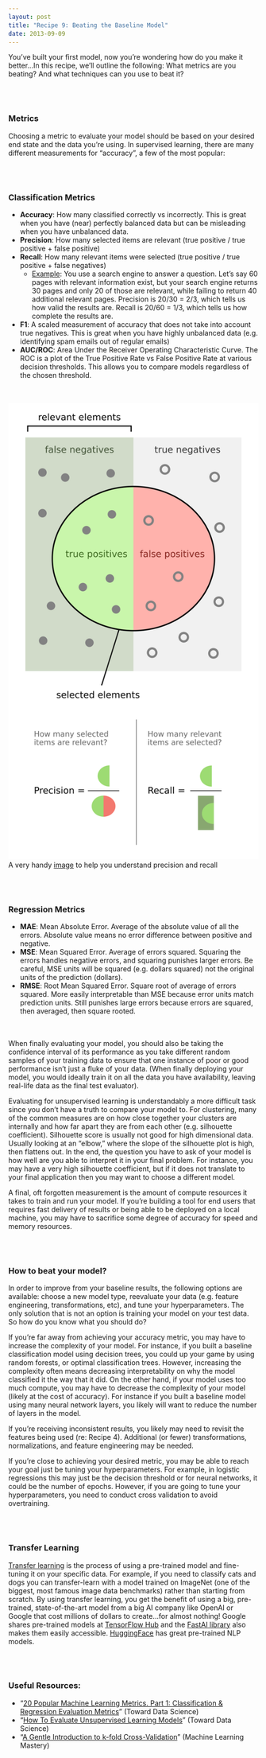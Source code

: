 ```yaml
---
layout: post
title: "Recipe 9: Beating the Baseline Model"
date: 2013-09-09
---
```

You’ve built your first model, now you’re wondering how do you make it better...In this recipe, we’ll outline the following: What metrics are you beating? And what techniques can you use to beat it?

<br><br>
### Metrics
Choosing a metric to evaluate your model should be based on your desired end state and the data you’re using.   In supervised learning, there are many different measurements for “accuracy”, a few of the most popular:

<br><br>
### Classification Metrics
- **Accuracy**: How many classified correctly vs incorrectly. This is great when you have (near) perfectly balanced data but can be misleading when you have unbalanced data.
- **Precision**: How many selected items are relevant (true positive / true positive + false positive)
- **Recall**: How many relevant items were selected (true positive / true positive + false negatives)
    - [Example](https://en.wikipedia.org/wiki/Precision_and_recall): You use a search engine to answer a question. Let’s say 60 pages with relevant information exist, but your search engine returns 30 pages and only 20 of those are relevant, while failing to return 40 additional relevant pages. Precision is 20/30 = 2/3, which tells us how valid the results are. Recall is 20/60 = 1/3, which tells us how complete the results are.
- **F1**: A scaled measurement of accuracy that does not take into account true negatives. This is great when you have highly unbalanced data (e.g. identifying spam emails out of regular emails)
- **AUC/ROC**: Area Under the Receiver Operating Characteristic Curve. The ROC is a plot of the True Positive Rate vs False Positive Rate at various decision thresholds. This allows you to compare models regardless of the chosen threshold.

<br><br>
![Precision and Recall](/assets/recipe9/Precisionrecall.svg)<br>
A very handy [image](https://en.wikipedia.org/wiki/Precision_and_recall#/media/File:Precisionrecall.svg) to help you understand precision and recall

<br><br>
### Regression Metrics
- **MAE**: Mean Absolute Error. Average of the absolute value of all the errors. Absolute value means no error difference between positive and negative.
- **MSE**: Mean Squared Error. Average of errors squared. Squaring the errors handles negative errors, and squaring punishes larger errors. Be careful, MSE units will be squared (e.g. dollars squared) not the original units of the prediction (dollars).
- **RMSE**: Root Mean Squared Error. Square root of average of errors squared. More easily interpretable than MSE because error units match prediction units. Still punishes large errors because errors are squared, then averaged, then square rooted.

<br><br>
When finally evaluating your model, you should also be taking the confidence interval of its performance as you take different random samples of your training data to ensure that one instance of poor or good performance isn’t just a fluke of your data.  (When finally deploying your model, you would ideally train it on all the data you have availability, leaving real-life data as the final test evaluator).

Evaluating for unsupervised learning is understandably a more difficult task since you don’t have a truth to compare your model to. For clustering, many of the common measures are on how close together your clusters are internally and how far apart they are from each other (e.g. silhouette coefficient).  Silhouette score is usually not good for high dimensional data. Usually looking at an “elbow,” where the slope of the silhouette plot is high, then flattens out. In the end, the question you have to ask of your model is how well are you able to interpret it in your final problem.  For instance, you may have a very high silhouette coefficient, but if it does not translate to your final application then you may want to choose a different model.

A final, oft forgotten measurement is the amount of compute resources it takes to train and run your model. If you’re building  a tool for end users that requires fast delivery of results or being able to be deployed on a local machine,  you may have to sacrifice some degree of  accuracy for speed and memory resources.  

<br><br>
### How to beat your model?
In order to improve from your baseline results, the following options are available: choose a new model type,  reevaluate your data (e.g. feature engineering, transformations, etc), and tune your hyperparameters. The only solution that is not an option is training your model on your test data.  So how do you know what you should do?

If you’re far away from achieving your accuracy metric, you may have to increase the complexity of your model. For instance, if you built a baseline classification model using decision trees, you could up your game by using random forests, or optimal classification trees. However, increasing  the complexity often means decreasing interpretability on why the model classified it the way that it did. On the other hand, if your model uses too much compute,  you may have to decrease the complexity of your model (likely at the cost of accuracy).  For instance if you built a baseline model using many neural network layers, you likely will want to reduce the number of layers in the model.

If you’re receiving inconsistent results, you likely may need to revisit the features being used (re: Recipe 4). Additional (or fewer) transformations, normalizations, and feature engineering may be needed.

If you’re close to achieving your desired metric, you may be able to reach your goal just be tuning your hyperparameters. For example, in logistic regressions this may just be the decision threshold or for neural networks, it could be the number of epochs.  However,  if you are going to tune your hyperparameters, you need to conduct cross validation to avoid overtraining.

<br><br>
### Transfer Learning
[Transfer learning](https://towardsdatascience.com/a-comprehensive-hands-on-guide-to-transfer-learning-with-real-world-applications-in-deep-learning-212bf3b2f27a) is the process of using a pre-trained model and fine-tuning it on your specific data. For example, if you need to classify cats and dogs you can transfer-learn with a model trained on ImageNet (one of the biggest, most famous image data benchmarks) rather than starting from scratch. By using transfer learning, you get the benefit of using a big, pre-trained, state-of-the-art model from a big AI company like OpenAI or Google that cost millions of dollars to create...for almost nothing! Google shares pre-trained models at [TensorFlow Hub](https://www.tensorflow.org/hub) and the [FastAI library](https://towardsdatascience.com/transfer-learning-using-the-fastai-library-d686b238213e) also makes them easily accessible. [HuggingFace](https://hi.huggingface.co/accelerated-inference-api/?gclid=CjwKCAjwu5CDBhB9EiwA0w6sLXiq1l4f4C72r6QjQ6UnEmZfb4vpMDs2r4zdVNii2oKc3FvinKavSBoCGR8QAvD_BwE) has great pre-trained NLP models.

<br><br>
### Useful Resources:
- “[20 Popular Machine Learning Metrics. Part 1: Classification & Regression Evaluation Metrics](https://towardsdatascience.com/20-popular-machine-learning-metrics-part-1-classification-regression-evaluation-metrics-1ca3e282a2ce)” (Toward Data Science)
- “[How To Evaluate Unsupervised Learning Models](https://towardsdatascience.com/how-to-evaluate-unsupervised-learning-models-3aa85bd98aa2)” (Toward Data Science)
- “[A Gentle Introduction to k-fold Cross-Validation](https://machinelearningmastery.com/k-fold-cross-validation/)” (Machine Learning Mastery)
